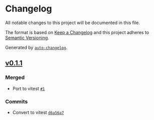 # Changelog

All notable changes to this project will be documented in this file.

The format is based on [Keep a Changelog](https://keepachangelog.com/en/1.0.0/)
and this project adheres to [Semantic Versioning](https://semver.org/spec/v2.0.0.html).

Generated by [`auto-changelog`](https://github.com/CookPete/auto-changelog).

## [v0.1.1](https://github.com/greenfinity/rescript-vitest/compare/v0.0.0...v0.1.1)

### Merged

- Port to vitest [`#1`](https://github.com/greenfinity/rescript-vitest/pull/1)

### Commits

- Convert to vitest [`d6a56a7`](https://github.com/greenfinity/rescript-vitest/commit/d6a56a79c78fdc1427e8631f1715deccaa29af6d)
